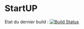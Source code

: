 # StartUP
Etat du dernier build :  [![Build Status](https://travis-ci.org/IAmDavidAxel/StartUP.svg?branch=master)](https://travis-ci.org/IAmDavidAxel/StartUP)
